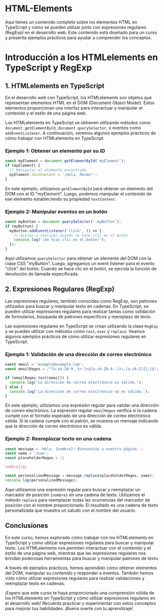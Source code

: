 # HTML-Elements

Aquí tienes un contenido completo sobre los elementos HTML en TypeScript y cómo se pueden utilizar junto con expresiones regulares (RegExp) en el desarrollo web. Este contenido está diseñado para un curso y presenta ejemplos prácticos para ayudar a comprender los conceptos.

# Introducción a los HTMLelements en TypeScript y RegExp

## 1. HTMLelements en TypeScript

En el desarrollo web con TypeScript, los HTMLelements son objetos que representan elementos HTML en el DOM (Document Object Model). Estos elementos proporcionan una interfaz para interactuar y manipular el contenido y el estilo de una página web.

Los HTMLelements en TypeScript se obtienen utilizando métodos como `document.getElementById`, `document.querySelector`, o eventos como `addEventListener`. A continuación, veremos algunos ejemplos prácticos de cómo trabajar con HTMLelements en TypeScript.

### Ejemplo 1: Obtener un elemento por su ID

```typescript
const myElement = document.getElementById('myElement');
if (myElement) {
  // Manipular el elemento encontrado
  myElement.textContent = '¡Hola, Mundo!';
}
```

En este ejemplo, utilizamos `getElementById` para obtener un elemento del DOM con el ID "myElement". Luego, podemos manipular el contenido de ese elemento estableciendo su propiedad `textContent`.

### Ejemplo 2: Manipular eventos en un botón

```typescript
const myButton = document.querySelector('.myButton');
if (myButton) {
  myButton.addEventListener('click', () => {
    // Acción a realizar cuando se hace clic en el botón
    console.log('¡Se hizo clic en el botón!');
  });
}
```

Aquí utilizamos `querySelector` para obtener un elemento del DOM con la clase CSS "myButton". Luego, agregamos un event listener para el evento "click" del botón. Cuando se hace clic en el botón, se ejecuta la función de devolución de llamada especificada.

## 2. Expresiones Regulares (RegExp)

Las expresiones regulares, también conocidas como RegExp, son patrones utilizados para buscar y manipular texto en cadenas. En TypeScript, se pueden utilizar expresiones regulares para realizar tareas como validación de formularios, búsqueda de patrones específicos y reemplazo de texto.

Las expresiones regulares en TypeScript se crean utilizando la clase `RegExp` y se pueden utilizar con métodos como `test`, `exec` y `replace`. Veamos algunos ejemplos prácticos de cómo utilizar expresiones regulares en TypeScript.

### Ejemplo 1: Validación de una dirección de correo electrónico

```typescript
const email = 'example@example.com';
const emailRegex = /^[a-zA-Z0-9._%+-]+@[a-zA-Z0-9.-]+\.[a-zA-Z]{2,}$/;

if (emailRegex.test(email)) {
  console.log('La dirección de correo electrónico es válida.');
} else {
  console.log('La dirección de correo electrónico no es válida.');
}
```

En este ejemplo, utilizamos una expresión regular para validar una dirección de correo electrónico. La expresión regular `emailRegex` verifica si la cadena cumple con el formato esperado de una dirección de correo electrónico válida. Si la cadena cumple con el patrón, se muestra un mensaje indicando que la dirección de correo electrónico es válida.

### Ejemplo 2: Reemplazar texto en una cadena

```typescript
const message = 'Hola, {nombre}! Bienvenido a nuestra página.';
const name = 'Juan';
const placeholderRegex = /{

nombre}/g;

const personalizedMessage = message.replace(placeholderRegex, name);
console.log(personalizedMessage);
```

Aquí utilizamos una expresión regular para buscar y reemplazar un marcador de posición `{nombre}` en una cadena de texto. Utilizamos el método `replace` para reemplazar todas las ocurrencias del marcador de posición con el nombre proporcionado. El resultado es una cadena de texto personalizada que muestra un saludo con el nombre del usuario.


## Conclusiones

En este curso, hemos explorado cómo trabajar con los HTMLelements en TypeScript y cómo utilizar expresiones regulares para buscar y manipular texto. Los HTMLelements nos permiten interactuar con el contenido y el estilo de una página web, mientras que las expresiones regulares nos brindan poderosas herramientas para buscar y manipular patrones de texto.

A través de ejemplos prácticos, hemos aprendido cómo obtener elementos del DOM, manipular su contenido y responder a eventos. También hemos visto cómo utilizar expresiones regulares para realizar validaciones y reemplazar texto en cadenas.

¡Espero que este curso te haya proporcionado una comprensión sólida de los HTMLelements en TypeScript y cómo utilizar expresiones regulares en el desarrollo web! Recuerda practicar y experimentar con estos conceptos para mejorar tus habilidades. ¡Buena suerte con tu aprendizaje!


